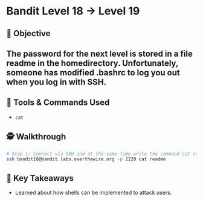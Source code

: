 # Bandit Level 18 → Level 19

## 🧠 Objective
The password for the next level is stored in a file readme in the homedirectory. Unfortunately, someone has modified .bashrc to log you out when you log in with SSH.
---

## 🧰 Tools & Commands Used
- `cat`

## 🕵️ Walkthrough

```bash
# Step 1: Connect via SSH and at the same time write the command cat so that it will print the file before the connection closes.
ssh bandit18@bandit.labs.overthewire.org -p 2220 cat readme
```
## 📌 Key Takeaways
- Learned about how shells can be implemented to attack users.